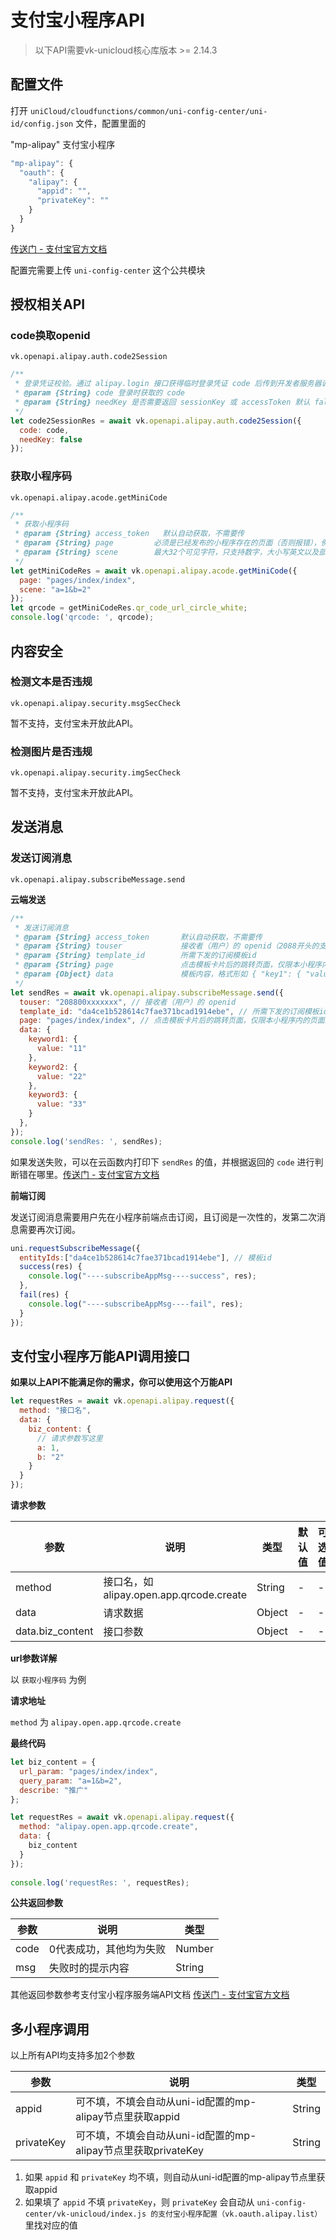 # 支付宝小程序API

> 以下API需要vk-unicloud核心库版本 >= 2.14.3

## 配置文件

打开 `uniCloud/cloudfunctions/common/uni-config-center/uni-id/config.json` 文件，配置里面的 

"mp-alipay" 支付宝小程序

```js
"mp-alipay": {
  "oauth": {
    "alipay": {
      "appid": "",
      "privateKey": ""
    }
  }
}
```

[传送门 - 支付宝官方文档](https://opendocs.alipay.com/mini/a25c5d8f_alipay.open.app.qrcode.create?pathHash=2334bbff)

配置完需要上传 `uni-config-center` 这个公共模块

## 授权相关API

### code换取openid 

`vk.openapi.alipay.auth.code2Session`

```js
/**
 * 登录凭证校验。通过 alipay.login 接口获得临时登录凭证 code 后传到开发者服务器调用此接口完成登录流程。
 * @param {String} code 登录时获取的 code
 * @param {String} needKey 是否需要返回 sessionKey 或 accessToken 默认 false
 */
let code2SessionRes = await vk.openapi.alipay.auth.code2Session({
  code: code,
  needKey: false
});
```

### 获取小程序码

`vk.openapi.alipay.acode.getMiniCode`

```js
/**
 * 获取小程序码
 * @param {String} access_token   默认自动获取，不需要传
 * @param {String} page         必须是已经发布的小程序存在的页面（否则报错），例如 pages/index/index, 根路径前不要填加 /,不能携带参数（参数请放在scene字段里），如果不填写这个字段，默认跳主页面
 * @param {String} scene        最大32个可见字符，只支持数字，大小写英文以及部分特殊字符：!#$&'()*+,/:;=?@-._~，其它字符请自行编码为合法字符（因不支持%，中文无法使用 urlencode 处理，请使用其他编码方式）
 */
let getMiniCodeRes = await vk.openapi.alipay.acode.getMiniCode({
  page: "pages/index/index",
  scene: "a=1&b=2"
});
let qrcode = getMiniCodeRes.qr_code_url_circle_white;
console.log('qrcode: ', qrcode);
```

## 内容安全
### 检测文本是否违规

`vk.openapi.alipay.security.msgSecCheck`

暂不支持，支付宝未开放此API。

### 检测图片是否违规

`vk.openapi.alipay.security.imgSecCheck`

暂不支持，支付宝未开放此API。

## 发送消息

### 发送订阅消息 

`vk.openapi.alipay.subscribeMessage.send`

**云端发送**

```js
/**
 * 发送订阅消息
 * @param {String} access_token       默认自动获取，不需要传
 * @param {String} touser             接收者（用户）的 openid（2088开头的支付宝用户id）
 * @param {String} template_id        所需下发的订阅模板id
 * @param {String} page               点击模板卡片后的跳转页面，仅限本小程序内的页面。支持带参数,（示例index?foo=bar）。该字段不填则模板无跳转。
 * @param {Object} data               模板内容，格式形如 { "key1": { "value": any }, "key2": { "value": any } }
 */
let sendRes = await vk.openapi.alipay.subscribeMessage.send({
  touser: "208800xxxxxxx", // 接收者（用户）的 openid
  template_id: "da4ce1b528614c7fae371bcad1914ebe", // 所需下发的订阅模板id
  page: "pages/index/index", // 点击模板卡片后的跳转页面，仅限本小程序内的页面。支持带参数,（示例index?foo=bar）。该字段不填则模板无跳转。
  data: {
    keyword1: {
      value: "11"
    },
    keyword2: {
      value: "22"
    },
    keyword3: {
      value: "33"
    }
  },
});
console.log('sendRes: ', sendRes);
```

如果发送失败，可以在云函数内打印下 `sendRes` 的值，并根据返回的 `code` 进行判断错在哪里。[传送门 - 支付宝官方文档](https://developer.open-alipay.com/docs/resource/zh-CN/mini-app/develop/server/subscribe-notification/notify)

**前端订阅**

发送订阅消息需要用户先在小程序前端点击订阅，且订阅是一次性的，发第二次消息需要再次订阅。

```js
uni.requestSubscribeMessage({
  entityIds:["da4ce1b528614c7fae371bcad1914ebe"], // 模板id
  success(res) {
    console.log("----subscribeAppMsg----success", res);
  },
  fail(res) {
    console.log("----subscribeAppMsg----fail", res);
  }
});
```

## 支付宝小程序万能API调用接口

**如果以上API不能满足你的需求，你可以使用这个万能API**

```js
let requestRes = await vk.openapi.alipay.request({
  method: "接口名",
  data: {
    biz_content: {
      // 请求参数写这里
      a: 1,
      b: "2"
    }
  }
});
```

**请求参数**

| 参数							| 说明																								| 类型		| 默认值	| 可选值|
|------------------	|-------------------------------											|---------|--------	|-------|
| method						| 接口名，如 alipay.open.app.qrcode.create	| String	| -				| -			|
| data							| 请求数据																						| Object	| -				| -			|
| data.biz_content	| 接口参数																						| Object	| -				| -			|

**url参数详解**

以 `获取小程序码` 为例

**请求地址**

`method` 为 `alipay.open.app.qrcode.create`

**最终代码**

```js
let biz_content = {
  url_param: "pages/index/index",
  query_param: "a=1&b=2",
  describe: "推广"
};

let requestRes = await vk.openapi.alipay.request({
  method: "alipay.open.app.qrcode.create",
  data: {
    biz_content
  }
});
  
console.log('requestRes: ', requestRes);
```

**公共返回参数**

| 参数             | 说明                           | 类型    | 
|------------------|-------------------------------|---------|
| code           | 0代表成功，其他均为失败           | Number | 
| msg           | 失败时的提示内容           | String | 

其他返回参数参考支付宝小程序服务端API文档 [传送门 - 支付宝官方文档](https://opendocs.alipay.com/mini/a25c5d8f_alipay.open.app.qrcode.create?pathHash=2334bbff)

## 多小程序调用

以上所有API均支持多加2个参数 

| 参数							| 说明																												| 类型		|
|------------------	|----------------------------------------------------------		|---------|
| appid							| 可不填，不填会自动从uni-id配置的mp-alipay节点里获取appid		| String	|
| privateKey					| 可不填，不填会自动从uni-id配置的mp-alipay节点里获取privateKey| String	|

1. 如果 `appid` 和 `privateKey` 均不填，则自动从uni-id配置的mp-alipay节点里获取appid
2. 如果填了 `appid` 不填 `privateKey`，则 `privateKey` 会自动从 `uni-config-center/vk-unicloud/index.js 的支付宝小程序配置（vk.oauth.alipay.list）` 里找对应的值



